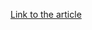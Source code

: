 [Link to the article](https://thedfirreport.com/2022/03/21/apt35-automates-initial-access-using-proxyshell/)
